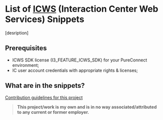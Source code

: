 # List of [ICWS](https://help.genesys.com/developer/cic/docs/icws/webhelp/conceptualcontent/welcome.htm) (Interaction Center Web Services) Snippets
[desription]
## Prerequisites

- ICWS SDK license (I3_FEATURE_ICWS_SDK) for your PureConnect environment;
- IC user account credentials with appropriate rights & licenses;

## What are in the snippets?
[Contribution guidelines for this project](User%20List/script.py)


> **This project/work is my own and is in no way associated/attributed to any current or former employer.**
